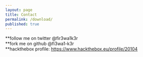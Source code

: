 ```yaml
---
layout: page
title: Contact
permalink: /download/
published: true
---
```

**follow me on twitter @fir3wa1k3r<br>
**fork me on github @fi3wa1-k3r<br>
**hackthebox profile: https://www.hackthebox.eu/profile/20104<br>
